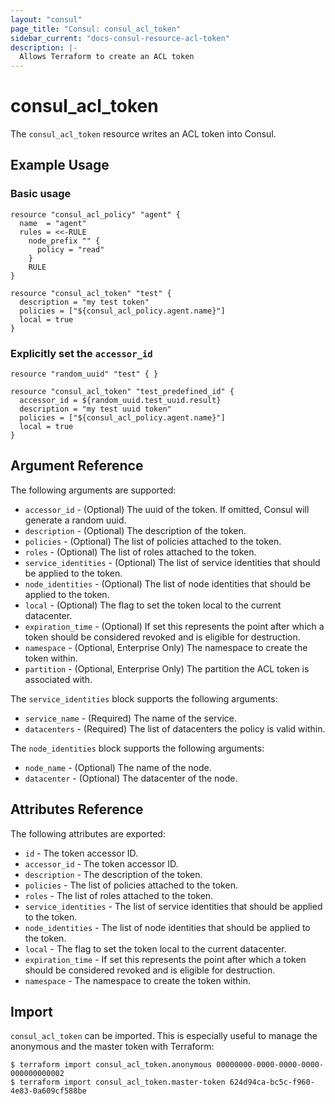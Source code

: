 ```yaml
---
layout: "consul"
page_title: "Consul: consul_acl_token"
sidebar_current: "docs-consul-resource-acl-token"
description: |-
  Allows Terraform to create an ACL token
---
```


# consul_acl_token

The `consul_acl_token` resource writes an ACL token into Consul.

## Example Usage

### Basic usage

```hcl
resource "consul_acl_policy" "agent" {
  name  = "agent"
  rules = <<-RULE
    node_prefix "" {
      policy = "read"
    }
    RULE
}

resource "consul_acl_token" "test" {
  description = "my test token"
  policies = ["${consul_acl_policy.agent.name}"]
  local = true
}
```

### Explicitly set the `accessor_id`

```hcl
resource "random_uuid" "test" { }

resource "consul_acl_token" "test_predefined_id" {
  accessor_id = ${random_uuid.test_uuid.result}
  description = "my test uuid token"
  policies = ["${consul_acl_policy.agent.name}"]
  local = true
}
```

## Argument Reference

The following arguments are supported:

* `accessor_id` - (Optional) The uuid of the token. If omitted, Consul will
  generate a random uuid.
* `description` - (Optional) The description of the token.
* `policies` - (Optional) The list of policies attached to the token.
* `roles` - (Optional) The list of roles attached to the token.
* `service_identities` - (Optional) The list of service identities that should be applied to the token.
* `node_identities` - (Optional) The list of node identities that should be applied to the token.
* `local` - (Optional) The flag to set the token local to the current datacenter.
* `expiration_time` - (Optional) If set this represents the point after which a token should be considered revoked and is eligible for destruction.
* `namespace` - (Optional, Enterprise Only) The namespace to create the token within.
* `partition` - (Optional, Enterprise Only) The partition the ACL token is associated with.

The `service_identities` block supports the following arguments:

* `service_name` - (Required) The name of the service.
* `datacenters` - (Required) The list of datacenters the policy is valid within.

The `node_identities` block supports the following arguments:

* `node_name` - (Optional) The name of the node.
* `datacenter` - (Optional) The datacenter of the node.

## Attributes Reference

The following attributes are exported:

* `id` - The token accessor ID.
* `accessor_id` - The token accessor ID.
* `description` - The description of the token.
* `policies` - The list of policies attached to the token.
* `roles` - The list of roles attached to the token.
* `service_identities` - The list of service identities that should be applied to the token.
* `node_identities` - The list of node identities that should be applied to the token.
* `local` - The flag to set the token local to the current datacenter.
* `expiration_time` - If set this represents the point after which a token should be considered revoked and is eligible for destruction.
* `namespace` - The namespace to create the token within.


## Import

`consul_acl_token` can be imported. This is especially useful to manage the
anonymous and the master token with Terraform:

```
$ terraform import consul_acl_token.anonymous 00000000-0000-0000-0000-000000000002
$ terraform import consul_acl_token.master-token 624d94ca-bc5c-f960-4e83-0a609cf588be
```
